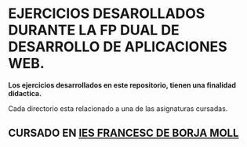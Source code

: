 # EJERCICIOS DESAROLLADOS DURANTE LA FP DUAL DE DESARROLLO DE APLICACIONES WEB.
**Los ejercicios desarrollados en este repositorio, tienen una finalidad didactica.**   

Cada directorio esta relacionado a una de las asignaturas cursadas.

## CURSADO EN [IES FRANCESC DE BORJA MOLL](http://www.iesfbmoll.org/ "IES FRANCESC DE BORJA MOLL")
